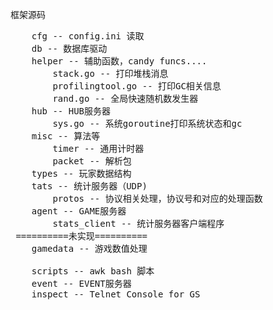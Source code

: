 框架源码
<pre>
	cfg -- config.ini 读取
	db -- 数据库驱动
	helper -- 辅助函数，candy funcs....
    	stack.go -- 打印堆栈消息
        profilingtool.go -- 打印GC相关信息
		rand.go	-- 全局快速随机数发生器
	hub -- HUB服务器
    	sys.go -- 系统goroutine打印系统状态和gc
	misc -- 算法等
    	timer -- 通用计时器
        packet -- 解析包
	types -- 玩家数据结构
    tats -- 统计服务器（UDP)
    	protos -- 协议相关处理，协议号和对应的处理函数
    agent -- GAME服务器
    	stats_client -- 统计服务器客户端程序
 ==========未实现==========
    gamedata -- 游戏数值处理

    scripts -- awk bash 脚本
    event -- EVENT服务器
    inspect -- Telnet Console for GS
</pre>
